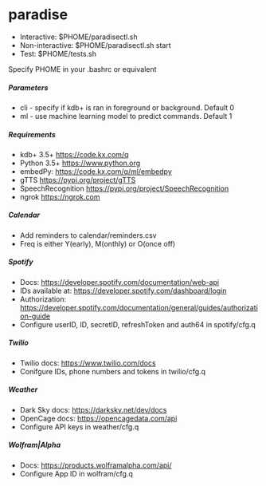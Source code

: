 # paradise
* Interactive:		$PHOME/paradisectl.sh
* Non-interactive:	$PHOME/paradisectl.sh start
* Test:			$PHOME/tests.sh

Specify PHOME in your .bashrc or equivalent

##### Parameters
* cli - specify if kdb+ is ran in foreground or background. Default 0
* ml - use machine learning model to predict commands. Default 1

##### Requirements
* kdb+ 3.5+ https://code.kx.com/q
* Python 3.5+ https://www.python.org
* embedPy: https://code.kx.com/q/ml/embedpy
* gTTS https://pypi.org/project/gTTS
* SpeechRecognition https://pypi.org/project/SpeechRecognition
* ngrok https://ngrok.com 
##### Calendar
* Add reminders to calendar/reminders.csv
* Freq is either Y(early),  M(onthly) or O(once off)
##### Spotify
* Docs: https://developer.spotify.com/documentation/web-api
* IDs available at: https://developer.spotify.com/dashboard/login
* Authorization: https://developer.spotify.com/documentation/general/guides/authorization-guide
* Configure userID, ID, secretID, refreshToken and auth64 in spotify/cfg.q
##### Twilio
* Twilio docs: https://www.twilio.com/docs
* Conifgure IDs, phone numbers and tokens in twilio/cfg.q
##### Weather
* Dark Sky docs: https://darksky.net/dev/docs
* OpenCage docs: https://opencagedata.com/api
* Configure API keys in weather/cfg.q
##### Wolfram|Alpha
* Docs: https://products.wolframalpha.com/api/
* Configure App ID in wolfram/cfg.q
